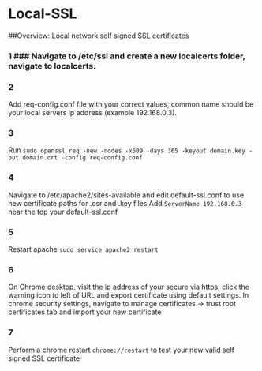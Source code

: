 # Local-SSL
##Overview: Local network self signed SSL certificates

### 1 ### Navigate to /etc/ssl and create a new localcerts folder, navigate to localcerts.

### 2 
Add req-config.conf file with your correct values, common name should be your local servers ip address (example 192.168.0.3).

### 3
Run `sudo openssl req -new -nodes -x509 -days 365 -keyout domain.key -out domain.crt -config req-config.conf`

### 4
Navigate to /etc/apache2/sites-available and edit default-ssl.conf to use new certificate paths for .csr and .key files
Add `ServerName 192.168.0.3` near the top your default-ssl.conf

### 5
Restart apache `sudo service apache2 restart`

### 6
On Chrome desktop, visit the ip address of your secure via https, click the warning icon to left of URL and export certificate using default settings.
In chrome security settings, navigate to manage certificates -> trust root certificates tab and import your new certificate

### 7
Perform a chrome restart `chrome://restart` to test your new valid self signed SSL certificate
